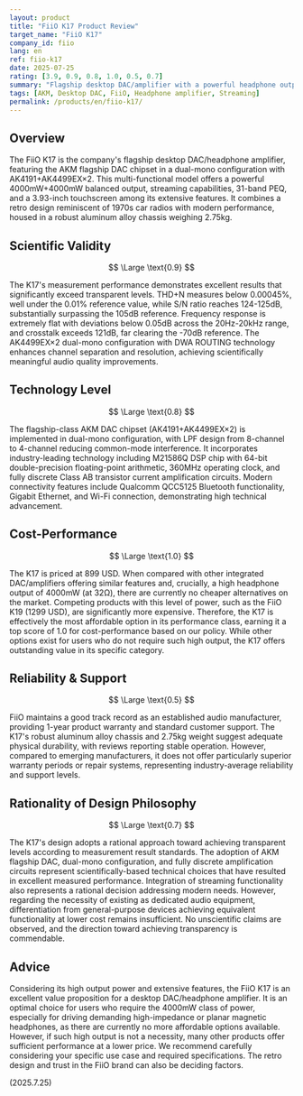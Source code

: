 ```yaml
---
layout: product
title: "FiiO K17 Product Review"
target_name: "FiiO K17"
company_id: fiio
lang: en
ref: fiio-k17
date: 2025-07-25
rating: [3.9, 0.9, 0.8, 1.0, 0.5, 0.7]
summary: "Flagship desktop DAC/amplifier with a powerful headphone output. It combines excellent measurement performance with outstanding cost-performance in its class."
tags: [AKM, Desktop DAC, FiiO, Headphone amplifier, Streaming]
permalink: /products/en/fiio-k17/
---
```

## Overview

The FiiO K17 is the company's flagship desktop DAC/headphone amplifier, featuring the AKM flagship DAC chipset in a dual-mono configuration with AK4191+AK4499EX×2. This multi-functional model offers a powerful 4000mW+4000mW balanced output, streaming capabilities, 31-band PEQ, and a 3.93-inch touchscreen among its extensive features. It combines a retro design reminiscent of 1970s car radios with modern performance, housed in a robust aluminum alloy chassis weighing 2.75kg.

## Scientific Validity

$$ \Large \text{0.9} $$

The K17's measurement performance demonstrates excellent results that significantly exceed transparent levels. THD+N measures below 0.00045%, well under the 0.01% reference value, while S/N ratio reaches 124-125dB, substantially surpassing the 105dB reference. Frequency response is extremely flat with deviations below 0.05dB across the 20Hz-20kHz range, and crosstalk exceeds 121dB, far clearing the -70dB reference. The AK4499EX×2 dual-mono configuration with DWA ROUTING technology enhances channel separation and resolution, achieving scientifically meaningful audio quality improvements.

## Technology Level

$$ \Large \text{0.8} $$

The flagship-class AKM DAC chipset (AK4191+AK4499EX×2) is implemented in dual-mono configuration, with LPF design from 8-channel to 4-channel reducing common-mode interference. It incorporates industry-leading technology including M21586Q DSP chip with 64-bit double-precision floating-point arithmetic, 360MHz operating clock, and fully discrete Class AB transistor current amplification circuits. Modern connectivity features include Qualcomm QCC5125 Bluetooth functionality, Gigabit Ethernet, and Wi-Fi connection, demonstrating high technical advancement.

## Cost-Performance

$$ \Large \text{1.0} $$

The K17 is priced at 899 USD. When compared with other integrated DAC/amplifiers offering similar features and, crucially, a high headphone output of 4000mW (at 32Ω), there are currently no cheaper alternatives on the market. Competing products with this level of power, such as the FiiO K19 (1299 USD), are significantly more expensive. Therefore, the K17 is effectively the most affordable option in its performance class, earning it a top score of 1.0 for cost-performance based on our policy. While other options exist for users who do not require such high output, the K17 offers outstanding value in its specific category.

## Reliability & Support

$$ \Large \text{0.5} $$

FiiO maintains a good track record as an established audio manufacturer, providing 1-year product warranty and standard customer support. The K17's robust aluminum alloy chassis and 2.75kg weight suggest adequate physical durability, with reviews reporting stable operation. However, compared to emerging manufacturers, it does not offer particularly superior warranty periods or repair systems, representing industry-average reliability and support levels.

## Rationality of Design Philosophy

$$ \Large \text{0.7} $$

The K17's design adopts a rational approach toward achieving transparent levels according to measurement result standards. The adoption of AKM flagship DAC, dual-mono configuration, and fully discrete amplification circuits represent scientifically-based technical choices that have resulted in excellent measured performance. Integration of streaming functionality also represents a rational decision addressing modern needs. However, regarding the necessity of existing as dedicated audio equipment, differentiation from general-purpose devices achieving equivalent functionality at lower cost remains insufficient. No unscientific claims are observed, and the direction toward achieving transparency is commendable.

## Advice

Considering its high output power and extensive features, the FiiO K17 is an excellent value proposition for a desktop DAC/headphone amplifier. It is an optimal choice for users who require the 4000mW class of power, especially for driving demanding high-impedance or planar magnetic headphones, as there are currently no more affordable options available. However, if such high output is not a necessity, many other products offer sufficient performance at a lower price. We recommend carefully considering your specific use case and required specifications. The retro design and trust in the FiiO brand can also be deciding factors.

(2025.7.25)

